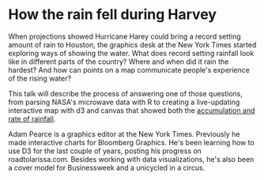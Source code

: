 # How the rain fell during Harvey 

When projections showed Hurricane Harey could bring a record setting amount of rain to Houston, the graphics desk at the New York Times started exploring ways of showing the water. What does record setting rainfall look like in different parts of the country? Where and when did it rain the hardest? And how can points on a map communicate people's experience of the rising water? 

This talk will describe the process of answering one of those questions, from parsing NASA's microwave data with R to creating a live-updating interactive map with d3 and canvas that showed both the [accumulation and rate of rainfall](https://www.nytimes.com/interactive/2017/08/24/us/hurricane-harvey-texas.html). 


Adam Pearce is a graphics editor at the New York Times. Previously he made interactive charts for Bloomberg Graphics. He's been learning how to use D3 for the last couple of years, posting his progress on roadtolarissa.com. Besides working with data visualizations, he's also been a cover model for Businessweek and a unicycled in a circus.
